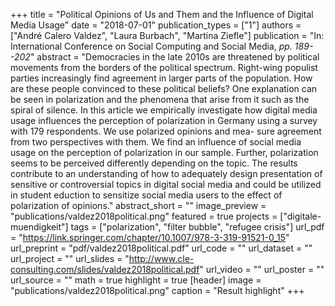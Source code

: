 +++
title = "Political Opinions of Us and Them and the Influence of Digital Media Usage"
date = "2018-07-01"
publication_types = ["1"]
authors = ["André Calero Valdez", "Laura Burbach", "Martina Ziefle"]
publication = "In: International Conference on Social Computing and Social Media, _pp. 189--202_"
abstract = "Democracies in the late 2010s are threatened by political movements from the borders of the political spectrum. Right-wing populist parties increasingly find agreement in larger parts of the population. How are these people convinced to these political beliefs? One explanation can be seen in polarization and the phenomena that arise from it such as the spiral of silence. In this article we empirically investigate how digital media usage influences the perception of polarization in Germany using a survey with 179 respondents. We use polarized opinions and mea- sure agreement from two perspectives with them. We find an influence of social media usage on the perception of polarization in our sample. Further, polarization seems to be perceived differently depending on the topic. The results contribute to an understanding of how to adequately design presentation of sensitive or controversial topics in digital social media and could be utilized in student eduction to sensitize social media users to the effect of polarization of opinions."
abstract_short = ""
image_preview = "publications/valdez2018political.png"
featured = true
projects = ["digitale-muendigkeit"]
tags = ["polarization", "filter bubble", "refugee crisis"]
url_pdf = "https://link.springer.com/chapter/10.1007/978-3-319-91521-0_15"
url_preprint = "pdf/valdez2018political.pdf"
url_code = ""
url_dataset = ""
url_project = ""
url_slides = "http://www.cle-consulting.com/slides/valdez2018political.pdf"
url_video = ""
url_poster = ""
url_source = ""
math = true
highlight = true
[header]
image = "publications/valdez2018political.png"
caption = "Result highlight"
+++
